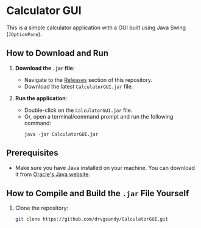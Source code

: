 # Calculator GUI

This is a simple calculator application with a GUI built using Java Swing (`JOptionPane`).

## How to Download and Run

1. **Download the `.jar` file**:
    - Navigate to the [Releases](https://github.com/yourusername/CalculatorGUI/releases) section of this repository.
    - Download the latest `CalculatorGUI.jar` file.

2. **Run the application**:
    - Double-click on the `CalculatorGUI.jar` file.
    - Or, open a terminal/command prompt and run the following command:
      ```
      java -jar CalculatorGUI.jar
      ```

## Prerequisites
- Make sure you have Java installed on your machine. You can download it from [Oracle's Java website](https://www.oracle.com/java/technologies/javase-downloads.html).

## How to Compile and Build the `.jar` File Yourself
1. Clone the repository:
   ```bash
   git clone https://github.com/drvgcandy/CalculatorGUI.git
